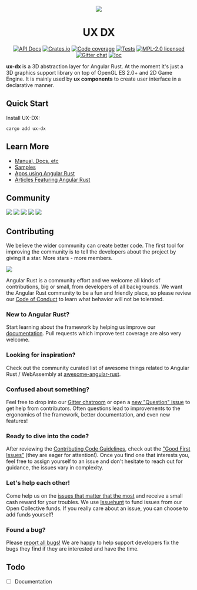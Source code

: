 <div align="center">

[![](https://dudochkin-victor.github.io/assets/ux-dx/logo-wide.svg)](#top)
# UX DX

[![API Docs][docrs-badge]][docrs-url]
[![Crates.io][crates-badge]][crates-url]
[![Code coverage][codecov-badge]][codecov-url]
[![Tests][tests-badge]][tests-url]
[![MPL-2.0 licensed][license-badge]][license-url]
[![Gitter chat][gitter-badge]][gitter-url]
[![loc][loc-badge]][loc-url]
</div>

[docrs-badge]: https://img.shields.io/docsrs/ux-dx?style=flat-square
[docrs-url]: https://docs.rs/ux-dx/
[crates-badge]: https://img.shields.io/crates/v/ux-dx.svg?style=flat-square
[crates-url]: https://crates.io/crates/ux-dx
[license-badge]: https://img.shields.io/badge/license-MIT-blue.svg?style=flat-square
[license-url]: https://github.com/angular-rust/ux-dx/blob/master/LICENSE
[gitter-badge]: https://img.shields.io/gitter/room/angular_rust/community.svg?style=flat-square
[gitter-url]: https://gitter.im/angular_rust/community
[tests-badge]: https://img.shields.io/github/workflow/status/angular-rust/ux-dx/Tests?label=tests&logo=github&style=flat-square
[tests-url]: https://github.com/angular-rust/ux-dx/actions/workflows/tests.yml
[codecov-badge]: https://img.shields.io/codecov/c/github/angular-rust/ux-dx?logo=codecov&style=flat-square&token=d0AlgG7AfE
[codecov-url]: https://codecov.io/gh/angular-rust/ux-dx
[loc-badge]: https://img.shields.io/tokei/lines/github/angular-rust/ux-dx?style=flat-square
[loc-url]: https://github.com/angular-rust/ux-dx

**ux-dx** is a 3D abstraction layer for Angular Rust. At the moment it's just a 3D graphics support library on top of OpenGL ES 2.0+ and 2D Game Engine. It is mainly used by **ux components** to create user interface in a declarative manner.

## Quick Start

Install UX-DX:

	cargo add ux-dx

## Learn More

* [Manual, Docs, etc](https://angular-rust.github.io/)
* [Samples](https://github.com/angular-rust/ux-samples)
* [Apps using Angular Rust](https://github.com/angular-rust/ux-dx/wiki/Apps-in-the-Wild)
* [Articles Featuring Angular Rust](https://github.com/angular-rust/ux-dx/wiki/Articles)

## Community

 [![](https://img.shields.io/badge/Facebook-1877F2?style=for-the-badge&logo=facebook&logoColor=white)](https://www.facebook.com/groups/angular.rust) 
 [![](https://img.shields.io/badge/Stack_Overflow-FE7A16?style=for-the-badge&logo=stack-overflow&logoColor=white)](https://stackoverflow.com/questions/tagged/angular-rust) 
 [![](https://img.shields.io/badge/YouTube-FF0000?style=for-the-badge&logo=youtube&logoColor=white)](https://www.youtube.com/channel/UCBJTkSl_JWShuolUy4JksTQ) 
 [![](https://img.shields.io/badge/Medium-12100E?style=for-the-badge&logo=medium&logoColor=white)](https://medium.com/@angular.rust) 
 [![](https://img.shields.io/gitter/room/angular_rust/angular_rust?style=for-the-badge)](https://gitter.im/angular_rust/community)


## Contributing

We believe the wider community can create better code. The first tool for improving the community is to tell the developers about the project by giving it a star. More stars - more members.

 [![](https://dudochkin-victor.github.io/assets/star-me-wide.svg)](https://github.com/angular-rust/ux-dx#top)
 
Angular Rust is a community effort and we welcome all kinds of contributions, big or small, from developers of all backgrounds. We want the Angular Rust community to be a fun and friendly place, so please review our [Code of Conduct](CODE_OF_CONDUCT.md) to learn what behavior will not be tolerated.

### New to Angular Rust?

Start learning about the framework by helping us improve our [documentation](https://angular-rust.github.io/). Pull requests which improve test coverage are also very welcome.

### Looking for inspiration?

Check out the community curated list of awesome things related to Angular Rust / WebAssembly at [awesome-angular-rust](https://github.com/angular-rust/awesome-angular-rust).

### Confused about something?

Feel free to drop into our [Gitter chatroom](https://gitter.im/angular_rust/community) or open a [new "Question" issue](https://github.com/angular-rust/ux-dx/issues/new/choose) to get help from contributors. Often questions lead to improvements to the ergonomics of the framework, better documentation, and even new features!

### Ready to dive into the code?

After reviewing the [Contributing Code Guidelines](CONTRIBUTING.md), check out the ["Good First Issues"](https://github.com/angular-rust/ux-dx/issues?q=is%3Aopen+is%3Aissue+label%3A%22good+first+issue%22) (they are eager for attention!). Once you find one that interests you, feel free to assign yourself to an issue and don't hesitate to reach out for guidance, the issues vary in complexity.

### Let's help each other!

Come help us on the [issues that matter that the most](https://github.com/angular-rust/ux-dx/labels/%3Adollar%3A%20Funded%20on%20Issuehunt) and receive a small cash reward for your troubles. We use [Issuehunt](https://issuehunt.io/r/angular-rust/ux-dx/) to fund issues from our Open Collective funds. If you really care about an issue, you can choose to add funds yourself! 

### Found a bug?

Please [report all bugs!](https://github.com/angular-rust/ux-dx/issues/new/choose) We are happy to help support developers fix the bugs they find if they are interested and have the time.

## Todo
- [ ] Documentation
